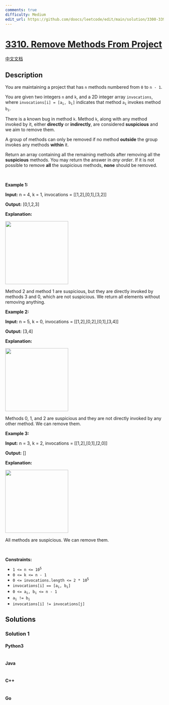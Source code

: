 ```yaml
---
comments: true
difficulty: Medium
edit_url: https://github.com/doocs/leetcode/edit/main/solution/3300-3399/3310.Remove%20Methods%20From%20Project/README_EN.md
---
```


<!-- problem:start -->

# [3310. Remove Methods From Project](https://leetcode.com/problems/remove-methods-from-project)

[中文文档](/solution/3300-3399/3310.Remove%20Methods%20From%20Project/README.md)

## Description

<!-- description:start -->

<p>You are maintaining a project that has <code>n</code> methods numbered from <code>0</code> to <code>n - 1</code>.</p>

<p>You are given two integers <code>n</code> and <code>k</code>, and a 2D integer array <code>invocations</code>, where <code>invocations[i] = [a<sub>i</sub>, b<sub>i</sub>]</code> indicates that method <code>a<sub>i</sub></code> invokes method <code>b<sub>i</sub></code>.</p>

<p>There is a known bug in method <code>k</code>. Method <code>k</code>, along with any method invoked by it, either <strong>directly</strong> or <strong>indirectly</strong>, are considered <strong>suspicious</strong> and we aim to remove them.</p>

<p>A group of methods can only be removed if no method <strong>outside</strong> the group invokes any methods <strong>within</strong> it.</p>

<p>Return an array containing all the remaining methods after removing all the <strong>suspicious</strong> methods. You may return the answer in <em>any order</em>. If it is not possible to remove <strong>all</strong> the suspicious methods, <strong>none</strong> should be removed.</p>

<p>&nbsp;</p>
<p><strong class="example">Example 1:</strong></p>

<div class="example-block">
<p><strong>Input:</strong> <span class="example-io">n = 4, k = 1, invocations = [[1,2],[0,1],[3,2]]</span></p>

<p><strong>Output:</strong> <span class="example-io">[0,1,2,3]</span></p>

<p><strong>Explanation:</strong></p>

<p><img alt="" src="https://fastly.jsdelivr.net/gh/doocs/leetcode@main/solution/3300-3399/3310.Remove%20Methods%20From%20Project/images/graph-2.png" style="width: 200px; height: 200px;" /></p>

<p>Method 2 and method 1 are suspicious, but they are directly invoked by methods 3 and 0, which are not suspicious. We return all elements without removing anything.</p>
</div>

<p><strong class="example">Example 2:</strong></p>

<div class="example-block">
<p><strong>Input:</strong> <span class="example-io">n = 5, k = 0, invocations = [[1,2],[0,2],[0,1],[3,4]]</span></p>

<p><strong>Output:</strong> <span class="example-io">[3,4]</span></p>

<p><strong>Explanation:</strong></p>

<p><img alt="" src="https://fastly.jsdelivr.net/gh/doocs/leetcode@main/solution/3300-3399/3310.Remove%20Methods%20From%20Project/images/graph-3.png" style="width: 200px; height: 200px;" /></p>

<p>Methods 0, 1, and 2 are suspicious and they are not directly invoked by any other method. We can remove them.</p>
</div>

<p><strong class="example">Example 3:</strong></p>

<div class="example-block">
<p><strong>Input:</strong> <span class="example-io">n = 3, k = 2, invocations = [[1,2],[0,1],[2,0]]</span></p>

<p><strong>Output:</strong> <span class="example-io">[]</span></p>

<p><strong>Explanation:</strong></p>

<p><img alt="" src="https://fastly.jsdelivr.net/gh/doocs/leetcode@main/solution/3300-3399/3310.Remove%20Methods%20From%20Project/images/graph.png" style="width: 200px; height: 200px;" /></p>

<p>All methods are suspicious. We can remove them.</p>
</div>

<p>&nbsp;</p>
<p><strong>Constraints:</strong></p>

<ul>
	<li><code>1 &lt;= n &lt;= 10<sup>5</sup></code></li>
	<li><code>0 &lt;= k &lt;= n - 1</code></li>
	<li><code>0 &lt;= invocations.length &lt;= 2 * 10<sup>5</sup></code></li>
	<li><code>invocations[i] == [a<sub>i</sub>, b<sub>i</sub>]</code></li>
	<li><code>0 &lt;= a<sub>i</sub>, b<sub>i</sub> &lt;= n - 1</code></li>
	<li><code>a<sub>i</sub> != b<sub>i</sub></code></li>
	<li><code>invocations[i] != invocations[j]</code></li>
</ul>

<!-- description:end -->

## Solutions

<!-- solution:start -->

### Solution 1

<!-- tabs:start -->

#### Python3

```python

```

#### Java

```java

```

#### C++

```cpp

```

#### Go

```go

```

<!-- tabs:end -->

<!-- solution:end -->

<!-- problem:end -->
